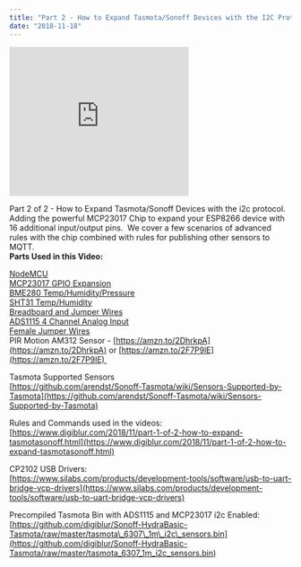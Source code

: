 ```yaml
---
title: "Part 2 - How to Expand Tasmota/Sonoff Devices with the I2C Protocol - MCP23017 GPIO Expansion - I²C"
date: "2018-11-18"
---
```


<iframe width="320" height="266" data-thumbnail-src="https://i.ytimg.com/vi/r-kZ3OBeRrA/0.jpg" src="https://www.youtube.com/embed/r-kZ3OBeRrA?feature=player_embedded" frameborder="0" allowfullscreen></iframe>

  
Part 2 of 2 - How to Expand Tasmota/Sonoff Devices with the i2c protocol.  Adding the powerful MCP23017 Chip to expand your ESP8266 device with 16 additional input/output pins.  We cover a few scenarios of advanced rules with the chip combined with rules for publishing other sensors to MQTT.  
**Parts Used in this Video:**  
  
[NodeMCU](https://amzn.to/2B2wjIc)  
[MCP23017 GPIO Expansion](https://amzn.to/2JWX581)  
[BME280 Temp/Humidity/Pressure](https://amzn.to/2RKRbJE)  
[SHT31 Temp/Humidity](https://amzn.to/2qJVppi)  
[Breadboard and Jumper Wires](https://amzn.to/2qK8u26)  
[ADS1115 4 Channel Analog Input](https://amzn.to/2JYexcc)  
[Female Jumper Wires](https://amzn.to/2DcCiMX)  
PIR Motion AM312 Sensor - [https://amzn.to/2DhrkpA](https://amzn.to/2DhrkpA) or [https://amzn.to/2F7P9lE](https://amzn.to/2F7P9lE)   
  
Tasmota Supported Sensors  
[https://github.com/arendst/Sonoff-Tasmota/wiki/Sensors-Supported-by-Tasmota](https://github.com/arendst/Sonoff-Tasmota/wiki/Sensors-Supported-by-Tasmota)  
  
Rules and Commands used in the videos:  
[https://www.digiblur.com/2018/11/part-1-of-2-how-to-expand-tasmotasonoff.html](https://www.digiblur.com/2018/11/part-1-of-2-how-to-expand-tasmotasonoff.html)  
  
CP2102 USB Drivers:  
[https://www.silabs.com/products/development-tools/software/usb-to-uart-bridge-vcp-drivers](https://www.silabs.com/products/development-tools/software/usb-to-uart-bridge-vcp-drivers)  
  
Precompiled Tasmota Bin with ADS1115 and MCP23017 i2c Enabled:  
[https://github.com/digiblur/Sonoff-HydraBasic-Tasmota/raw/master/tasmota\_6307\_1m\_i2c\_sensors.bin](https://github.com/digiblur/Sonoff-HydraBasic-Tasmota/raw/master/tasmota_6307_1m_i2c_sensors.bin)
